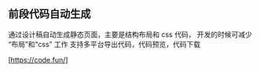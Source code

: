 ## 前段代码自动生成

通过设计稿自动生成静态页面，主要是结构布局和 css 代码，
开发的时候可减少 “布局”和“css” 工作
支持多平台导出代码，代码预览，代码下载

[https://code.fun/]